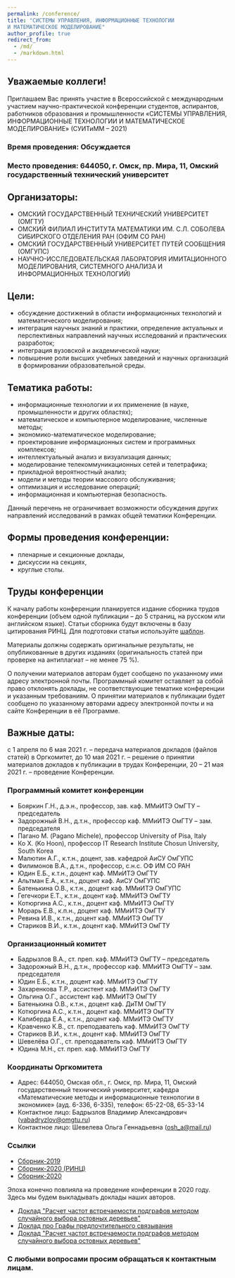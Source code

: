 ```yaml
---
permalink: /conference/
title: "СИСТЕМЫ УПРАВЛЕНИЯ, ИНФОРМАЦИОННЫЕ ТЕХНОЛОГИИ 
И МАТЕМАТИЧЕСКОЕ МОДЕЛИРОВАНИЕ"
author_profile: true
redirect_from: 
  - /md/
  - /markdown.html
---
```


## Уважаемые коллеги!

Приглашаем Вас принять участие
в Всероссийской с международным участием научно-практической конференции
студентов, аспирантов, работников образования и промышленности 
«СИСТЕМЫ УПРАВЛЕНИЯ, ИНФОРМАЦИОННЫЕ ТЕХНОЛОГИИ 
И МАТЕМАТИЧЕСКОЕ МОДЕЛИРОВАНИЕ» (СУИТиММ – 2021)

### Время проведения: Обсуждается
### Место проведения: 644050, г. Омск, пр. Мира, 11, Омский государственный технический университет


## Организаторы:

* ОМСКИЙ ГОСУДАРСТВЕННЫЙ ТЕХНИЧЕСКИЙ УНИВЕРСИТЕТ (ОМГТУ)
* ОМСКИЙ ФИЛИАЛ ИНСТИТУТА МАТЕМАТИКИ ИМ. С.Л. СОБОЛЕВА СИБИРСКОГО ОТДЕЛЕНИЯ РАН (ОФИМ СО РАН)
* ОМСКИЙ ГОСУДАРСТВЕННЫЙ УНИВЕРСИТЕТ ПУТЕЙ СООБЩЕНИЯ (ОМГУПС)
* НАУЧНО-ИССЛЕДОВАТЕЛЬСКАЯ ЛАБОРАТОРИЯ ИМИТАЦИОННОГО МОДЕЛИРОВАНИЯ, СИСТЕМНОГО АНАЛИЗА И ИНФОРМАЦИОННЫХ ТЕХНОЛОГИЙ)

## Цели:
* обсуждение достижений в области информационных технологий и математического моделирования;
* интеграция научных знаний и практики, определение актуальных и перспективных направлений научных исследований и практических разработок;
* интеграция вузовской и академической науки;
* повышение роли высших учебных заведений и научных организаций в формировании образовательной среды.

## Тематика работы:
* информационные технологии и их применение (в науке, промышленности и других областях);
* математическое и компьютерное моделирование, численные методы;
* экономико-математическое моделирование;
* проектирование информационных систем и программных комплексов;
* интеллектуальный анализ и визуализация данных;
* моделирование телекоммуникационных сетей и телетрафика;
* прикладной вероятностный анализ;
* модели и методы теории массового обслуживания;
* оптимизация и исследование операций;
* информационная и компьютерная безопасность.

Данный перечень не ограничивает возможности обсуждения других направлений исследований в рамках общей тематики Конференции.

## Формы проведения конференции:
* пленарные и секционные доклады,
* дискуссии на секциях,
* круглые столы.

## Труды конференции
К началу работы конференции планируется издание сборника трудов конференции (объем одной публикации – до 5 страниц, на русском или английском языке). Статьи сборника будут включены в базу цитирования РИНЦ. Для подготовки статьи используйте [шаблон](https://drive.google.com/file/d/1zSoVnkyJUBJy_Xk7Y6V9tZS32Z-5ELD3/view?usp=sharing).

Материалы должны содержать оригинальные результаты, не опубликованные в других изданиях (оригинальность статей при проверке на антиплагиат – не менее 75 %).

О получении материалов авторам будет сообщено по указанному ими адресу электронной почты. Программный комитет оставляет за собой право отклонять доклады, не соответствующие тематике конференции и указанным требованиям.
О принятии материалов к публикации будет сообщено по указанному авторами адресу электронной почты и на сайте Конференции в её Программе.

## Важные даты:
с 1 апреля по 6 мая  2021 г. – передача материалов докладов (файлов статей) в Оргкомитет,
до 10 мая 2021 г. – решение о принятии материалов докладов к публикации в трудах Конференции,
20 – 21 мая 2021 г. – проведение Конференции.

### Программный комитет конференции
* Бояркин Г.Н., д.э.н., профессор, зав. каф. ММиИТЭ ОмГТУ – председатель
* Задорожный В.Н., д.т.н., профессор каф. ММиИТЭ ОмГТУ – зам. председателя
* Пагано М. (Pagano Michele), профессор University of Pisa, Italy
* Ко Х. (Ko Hoon), профессор IT  Research Institute  Chosun University, South Korea
* Малютин А.Г., к.т.н., доцент, зав. кафедрой АиСУ ОмГУПС
* Филимонов В.А., д.т.н., профессор, с.н.с. ОФ ИМ СО РАН
* Юдин Е.Б., к.т.н., доцент каф. ММиИТЭ ОмГТУ
* Альтман Е.А., к.т.н., доцент каф. АиСУ ОмГУПС
* Батенькина О.В., к.т.н., доцент каф. ММиИТЭ ОмГУПС
* Гегечкори Е.Т., к.т.н., доцент каф. ММиИТЭ ОмГТУ
* Котюргина А.С., к.т.н.,  доцент каф. ММиИТЭ ОмГТУ
* Морарь Е.В., к.п.н., доцент каф. ММиИТЭ ОмГТУ
* Ревина И.В., к.т.н., доцент каф. ММиИТЭ ОмГТУ
* Стариков В.И., к.т.н.,  доцент каф. ММиИТЭ ОмГТУ

### Организационный комитет
* Бадрызлов В.А., ст. преп. каф. ММиИТЭ ОмГТУ – председатель
* Задорожный В.Н., д.т.н., профессор каф. ММиИТЭ ОмГТУ – зам. председателя
* Юдин Е.Б., к.т.н., доцент каф. ММиИТЭ ОмГТУ 
* Захаренкова Т.Р., ассистент каф. ММиИТЭ ОмГТУ
* Ольгина О.Г., ассистент каф. ММиИТЭ ОмГТУ
* Батенькина О.В., к.т.н., доцент каф. ДиТМ ОмГТУ
* Котюргина А.С., к.т.н., доцент каф. ММиИТЭ ОмГТУ
* Калиберда Е.А., к.т.н.,  доцент каф. ММиИТЭ ОмГТУ
* Кравченко К.В., ст. преподаватель каф. ММиИТЭ ОмГТУ
* Стариков В.И., к.т.н., доцент каф. ММиИТЭ ОмГТУ
* Шевелёва О.Г., ст. преподаватель каф. ММиИТЭ ОмГТУ
* Юдина М.Н., ст. преп. каф. ММиИТЭ ОмГТУ

### Координаты Оргкомитета
* Адрес: 644050, Омская обл., г. Омск, пр. Мира, 11, Омский государственный технический университет,
кафедра «Математические методы и информационные технологии в экономике» (ауд. 6-336, 6-335), телефон: 65-22-08, 65-33-14
* Контактное лицо: Бадрызлов Владимир Александрович  (vabadryzlov@omgtu.ru)
* Контактное лицо: Шевелева Ольга Геннадьевна (osh_a@mail.ru)

### Ссылки
* [Сборник-2019](https://drive.google.com/file/d/1mS8ly5QIdLLpzYJl0Cte-Fk1aRJ01_gb/view?usp=sharing)
* [Сборник-2020 (РИНЦ)](https://github.com/imsait/imsait.github.io/blob/master/files/tom1.pdf)
* [Сборник-2020](https://github.com/imsait/imsait.github.io/blob/master/files/tom2.pdf)

Эпоха конечно повлияла на проведение конференции в 2020 году. Здесь мы будем выкладывать доклады наших авторов.
* [Доклад "Расчет частот встречаемости подграфов методом случайного выбора остовных деревьев"](https://youtu.be/rlILFL2SoNM)
* [Доклад про Графы предпочтительного связывания](https://youtu.be/EVPihCudWk4)
* [Доклад "Расчет частот встречаемости подграфов методом случайного выбора остовных деревьев"](https://youtu.be/rlILFL2SoNM)

### С любыми вопросами просим обращаться к контактным лицам.

